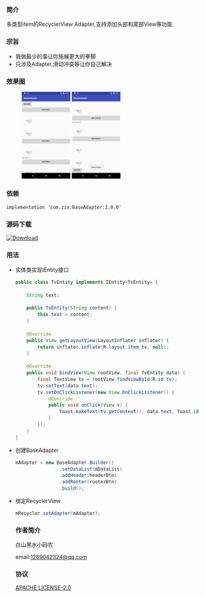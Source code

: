 ### 简介

多类型item的RecyclerView Adapter,支持添加头部和尾部View等功能

### 宗旨

- 我做最少的事让你施展更大的拳脚
- 只涉及Adapter,滑动冲突等让你自己解决

### 效果图

<figure class="half">

<img src="./screenshots/header.png" width="30%" height="40%" />                                                             <img src="./screenshots/rooter.png" width="30%" height="40%" /> </figure>

### 依赖

```xml
implementation 'com.zzx:BaseAdapter:2.0.0'
```

### 源码下载

[ ![Download](https://api.bintray.com/packages/neuzzx/BaseAdapter/BaseAdapter/images/download.svg) ](https://bintray.com/neuzzx/BaseAdapter/BaseAdapter/_latestVersion)

### 用法

- 实体类实现IEntity接口

  ~~~java
  public class TvEntity implements IEntity<TvEntity> {
  
      String text;
  
      public TvEntity(String content) {
          this.text = content;
      }
  
      @Override
      public View getLayoutView(LayoutInflater inflater) {
          return inflater.inflate(R.layout.item_tv, null);
      }
  
      @Override
      public void bindView(View rootView, final TvEntity data) {
          final TextView tv = rootView.findViewById(R.id.tv);
          tv.setText(data.text);
          tv.setOnClickListener(new View.OnClickListener() {
              @Override
              public void onClick(View v) {
                  Toast.makeText(tv.getContext(), data.text, Toast.LENGTH_SHORT).show();
              }
          });
      }
  }
  ~~~

- 创建BaseAdapter

  ~~~java
  mAdapter = new BaseAdapter.Builder()
                  .setDataList(mDataList)
                  .addHeader(headerBtn)
                  .addRooter(rooterBtn)
                  .build();
  ~~~

- 绑定RecyclerView

  ~~~java
  mRecycler.setAdapter(mAdapter);
  ~~~

  ### 作者简介

  白山黑水小码农

  email:1289042324@qq.com

  ### 协议

  <a href="http://www.apache.org/licenses/LICENSE-2.0">APACHE LICENSE-2.0</a> 